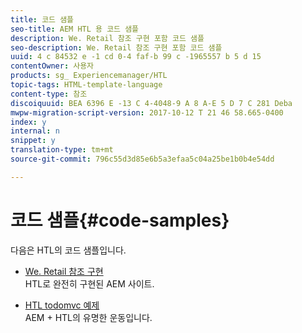 ```yaml
---
title: 코드 샘플
seo-title: AEM HTL 용 코드 샘플
description: We. Retail 참조 구현 포함 코드 샘플
seo-description: We. Retail 참조 구현 포함 코드 샘플
uuid: 4 c 84532 e -1 cd 0-4 faf-b 99 c -1965557 b 5 d 15
contentOwner: 사용자
products: sg_ Experiencemanager/HTL
topic-tags: HTML-template-language
content-type: 참조
discoiquuid: BEA 6396 E -13 C 4-4048-9 A 8 A-E 5 D 7 C 281 Deba
mwpw-migration-script-version: 2017-10-12 T 21 46 58.665-0400
index: y
internal: n
snippet: y
translation-type: tm+mt
source-git-commit: 796c55d3d85e6b5a3efaa5c04a25be1b0b4e54dd

---
```



# 코드 샘플{#code-samples}

다음은 HTL의 코드 샘플입니다.

* [We. Retail 참조 구현](https://helpx.adobe.com/experience-manager/6-4/sites/developing/using/we-retail.html)\
   HTL로 완전히 구현된 AEM 사이트.

* [HTL todomvc 예제](https://github.com/Adobe-Marketing-Cloud/aem-sightly-sample-todomvc)\
   AEM + HTL의 유명한 운동입니다.
